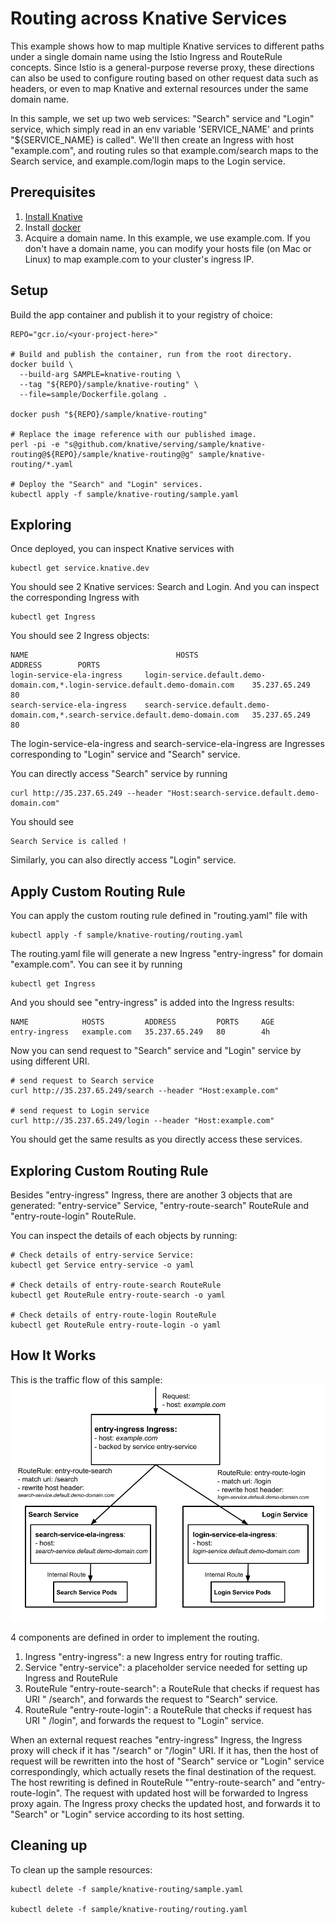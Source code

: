 # Routing across Knative Services

This example shows how to map multiple Knative services to different paths 
under a single domain name using the Istio Ingress and RouteRule concepts. 
Since Istio is a general-purpose reverse proxy, these directions can also be 
used to configure routing based on other request data such as headers, or even 
to map Knative and external resources under the same domain name.

In this sample, we set up two web services: "Search" service and "Login" 
service, which simply read in an env variable 'SERVICE_NAME' and prints 
"${SERVICE_NAME} is called". We'll then create an Ingress with host 
"example.com", and routing rules so that example.com/search maps to the Search 
service, and example.com/login maps to the Login service.

## Prerequisites

1. [Install Knative](https://github.com/knative/install/blob/master/README.md)
1. Install [docker](https://www.docker.com/)
1. Acquire a domain name. In this example, we use example.com. If you don't 
have a domain name, you can modify your hosts file (on Mac or Linux) to map 
example.com to your cluster's ingress IP.

## Setup

Build the app container and publish it to your registry of choice:

```shell
REPO="gcr.io/<your-project-here>"

# Build and publish the container, run from the root directory.
docker build \
  --build-arg SAMPLE=knative-routing \
  --tag "${REPO}/sample/knative-routing" \
  --file=sample/Dockerfile.golang .

docker push "${REPO}/sample/knative-routing"

# Replace the image reference with our published image.
perl -pi -e "s@github.com/knative/serving/sample/knative-routing@${REPO}/sample/knative-routing@g" sample/knative-routing/*.yaml

# Deploy the "Search" and "Login" services.
kubectl apply -f sample/knative-routing/sample.yaml
```

## Exploring
Once deployed, you can inspect Knative services with
```shell
kubectl get service.knative.dev
```
You should see 2 Knative services: Search and Login.
And you can inspect the corresponding Ingress with
```shell
kubectl get Ingress
```
You should see 2 Ingress objects:

```
NAME                                 HOSTS                                                                                         ADDRESS        PORTS
login-service-ela-ingress     login-service.default.demo-domain.com,*.login-service.default.demo-domain.com    35.237.65.249      80
search-service-ela-ingress    search-service.default.demo-domain.com,*.search-service.default.demo-domain.com   35.237.65.249      80
```
The login-service-ela-ingress and search-service-ela-ingress are Ingresses corresponding to "Login" service and "Search" service.

You can directly access "Search" service by running
```shell
curl http://35.237.65.249 --header "Host:search-service.default.demo-domain.com"
```
You should see
```
Search Service is called !
```
Similarly, you can also directly access "Login" service.

## Apply Custom Routing Rule
You can apply the custom routing rule defined in "routing.yaml" file with
```shell
kubectl apply -f sample/knative-routing/routing.yaml
```
The routing.yaml file will generate a new Ingress "entry-ingress" for domain 
"example.com". You can see it by running
```shell
kubectl get Ingress
```
And you should see "entry-ingress" is added into the Ingress results:
```
NAME            HOSTS         ADDRESS         PORTS     AGE
entry-ingress   example.com   35.237.65.249   80        4h
```
Now you can send request to "Search" service and "Login" service by using 
different URI.

```shell
# send request to Search service
curl http://35.237.65.249/search --header "Host:example.com"

# send request to Login service
curl http://35.237.65.249/login --header "Host:example.com"
```
You should get the same results as you directly access these services.

## Exploring Custom Routing Rule
Besides "entry-ingress" Ingress, there are another 3 objects that are 
generated: 
"entry-service" Service, "entry-route-search" RouteRule and 
"entry-route-login" RouteRule.

You can inspect the details of each objects by running:
```shell
# Check details of entry-service Service:
kubectl get Service entry-service -o yaml

# Check details of entry-route-search RouteRule
kubectl get RouteRule entry-route-search -o yaml

# Check details of entry-route-login RouteRule
kubectl get RouteRule entry-route-login -o yaml
```

## How It Works
This is the traffic flow of this sample:
![Object model](images/knative-routing-sample-flow.png)

4 components are defined in order to implement the routing.
1. Ingress "entry-ingress": a new Ingress entry for routing traffic.
2. Service "entry-service": a placeholder service needed for setting up Ingress and RouteRule
3. RouteRule "entry-route-search": a RouteRule that checks if request has URI "
/search", and forwards the request to "Search" service.
4. RouteRule "entry-route-login": a RouteRule that checks if request has URI "
/login", and forwards the request to "Login" service.

When an external request reaches "entry-ingress" Ingress, the Ingress proxy 
will check if it has "/search" or "/login" URI. If it has, then the host of 
request will be rewritten into the host of "Search" service or "Login" service 
correspondingly, which actually resets the final destination of the request. 
The host rewriting is defined in RouteRule ""entry-route-search" and "entry-route-login".
The request with updated host will be forwarded to Ingress proxy again. The 
Ingress proxy checks the updated host, and forwards it to "Search" or "Login" 
service according to its host setting.

## Cleaning up

To clean up the sample resources:

```shell
kubectl delete -f sample/knative-routing/sample.yaml

kubectl delete -f sample/knative-routing/routing.yaml
```
